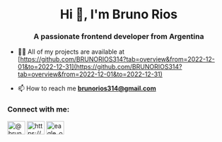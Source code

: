 <h1 align="center">Hi 👋, I'm Bruno Rios</h1>
<h3 align="center">A passionate frontend developer from Argentina</h3>

- 👨‍💻 All of my projects are available at [https://github.com/BRUNORIOS314?tab=overview&from=2022-12-01&to=2022-12-31](https://github.com/BRUNORIOS314?tab=overview&from=2022-12-01&to=2022-12-31)

- 📫 How to reach me **brunorios314@gmail.com**

<h3 align="left">Connect with me:</h3>
<p align="left">
<a href="https://twitter.com/@brunoo_only" target="blank"><img align="center" src="https://raw.githubusercontent.com/rahuldkjain/github-profile-readme-generator/master/src/images/icons/Social/twitter.svg" alt="@brunoo_only" height="30" width="40" /></a>
<a href="https://linkedin.com/in/https://www.linkedin.com/in/bruno-rios-0212031aa/" target="blank"><img align="center" src="https://raw.githubusercontent.com/rahuldkjain/github-profile-readme-generator/master/src/images/icons/Social/linked-in-alt.svg" alt="https://www.linkedin.com/in/bruno-rios-0212031aa/" height="30" width="40" /></a>
<a href="https://instagram.com/eagle_onlyy" target="blank"><img align="center" src="https://raw.githubusercontent.com/rahuldkjain/github-profile-readme-generator/master/src/images/icons/Social/instagram.svg" alt="eagle_onlyy" height="30" width="40" /></a>
</p>



